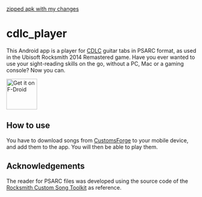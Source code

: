 [zipped apk with my changes](https://github.com/user-attachments/files/17781720/app-release.apk.zip)

# cdlc_player

This Android app is a player for [CDLC](https://customsforge.com/) guitar tabs in PSARC format, as used in the Ubisoft Rocksmith 2014 Remastered game.
Have you ever wanted to use your sight-reading skills on the go, without a PC, Mac or a gaming console? Now you can.

[<img src="https://fdroid.gitlab.io/artwork/badge/get-it-on.png"
     alt="Get it on F-Droid"
     height="80">](https://f-droid.org/packages/eu.tilk.cdlcplayer/)

## How to use

You have to download songs from [CustomsForge](https://customsforge.com/) to your mobile device, and add them to the app.
You will then be able to play them.

## Acknowledgements

The reader for PSARC files was developed using the source code of the [Rocksmith Custom Song Toolkit](https://github.com/rscustom/rocksmith-custom-song-toolkit) as reference.
